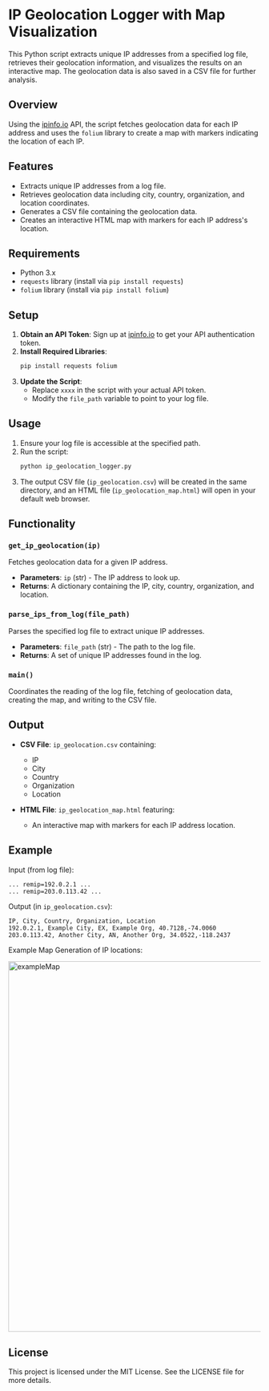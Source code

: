 # IP Geolocation Logger with Map Visualization

This Python script extracts unique IP addresses from a specified log file, retrieves their geolocation information, and visualizes the results on an interactive map. The geolocation data is also saved in a CSV file for further analysis.

## Overview

Using the [ipinfo.io](https://ipinfo.io/products/ip-geolocation-api) API, the script fetches geolocation data for each IP address and uses the `folium` library to create a map with markers indicating the location of each IP.

## Features

- Extracts unique IP addresses from a log file.
- Retrieves geolocation data including city, country, organization, and location coordinates.
- Generates a CSV file containing the geolocation data.
- Creates an interactive HTML map with markers for each IP address's location.

## Requirements

- Python 3.x
- `requests` library (install via `pip install requests`)
- `folium` library (install via `pip install folium`)

## Setup

1. **Obtain an API Token**: Sign up at [ipinfo.io](https://ipinfo.io) to get your API authentication token.
2. **Install Required Libraries**:
   ```bash
   pip install requests folium
   ```
3. **Update the Script**:
   - Replace `xxxx` in the script with your actual API token.
   - Modify the `file_path` variable to point to your log file.

## Usage

1. Ensure your log file is accessible at the specified path.
2. Run the script:
   ```bash
   python ip_geolocation_logger.py
   ```
3. The output CSV file (`ip_geolocation.csv`) will be created in the same directory, and an HTML file (`ip_geolocation_map.html`) will open in your default web browser.

## Functionality

### `get_ip_geolocation(ip)`

Fetches geolocation data for a given IP address.

- **Parameters**: `ip` (str) - The IP address to look up.
- **Returns**: A dictionary containing the IP, city, country, organization, and location.

### `parse_ips_from_log(file_path)`

Parses the specified log file to extract unique IP addresses.

- **Parameters**: `file_path` (str) - The path to the log file.
- **Returns**: A set of unique IP addresses found in the log.

### `main()`

Coordinates the reading of the log file, fetching of geolocation data, creating the map, and writing to the CSV file.

## Output

- **CSV File**: `ip_geolocation.csv` containing:
  - IP
  - City
  - Country
  - Organization
  - Location

- **HTML File**: `ip_geolocation_map.html` featuring:
  - An interactive map with markers for each IP address location.

## Example

Input (from log file):
```
... remip=192.0.2.1 ...
... remip=203.0.113.42 ...
```

Output (in `ip_geolocation.csv`):
```
IP, City, Country, Organization, Location
192.0.2.1, Example City, EX, Example Org, 40.7128,-74.0060
203.0.113.42, Another City, AN, Another Org, 34.0522,-118.2437
```
Example Map Generation of IP locations:

<img width="739" alt="exampleMap" src="https://github.com/user-attachments/assets/b962d641-8227-485b-8504-f891748ad0ac">

## License

This project is licensed under the MIT License. See the LICENSE file for more details.
